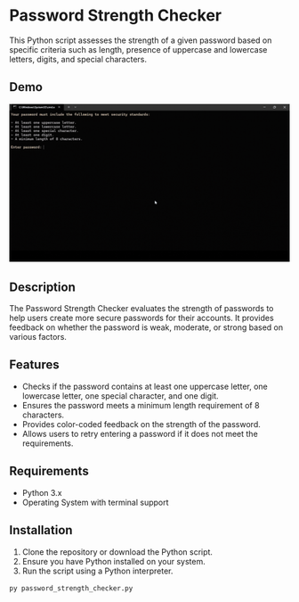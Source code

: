 # Password Strength Checker

This Python script assesses the strength of a given password based on specific criteria such as length, presence of uppercase and lowercase letters, digits, and special characters.

## Demo

![Password Strength Checker Demo](./images/demo.gif)

## Description

The Password Strength Checker evaluates the strength of passwords to help users create more secure passwords for their accounts. It provides feedback on whether the password is weak, moderate, or strong based on various factors.

## Features

- Checks if the password contains at least one uppercase letter, one lowercase letter, one special character, and one digit.
- Ensures the password meets a minimum length requirement of 8 characters.
- Provides color-coded feedback on the strength of the password.
- Allows users to retry entering a password if it does not meet the requirements.

## Requirements

- Python 3.x
- Operating System with terminal support

## Installation

1. Clone the repository or download the Python script.
2. Ensure you have Python installed on your system.
3. Run the script using a Python interpreter.

```bash
py password_strength_checker.py
